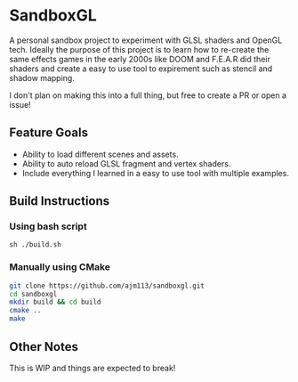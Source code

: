 # SandboxGL

A personal sandbox project to experiment with GLSL shaders and OpenGL tech. Ideally the purpose of this project is to
learn how to re-create the same effects games in the early 2000s like DOOM and F.E.A.R did their shaders and create a easy to use tool to expirement such as stencil and shadow mapping.

I don't plan on making this into a full thing, but free to create a PR or open a issue!

## Feature Goals

- Ability to load different scenes and assets.
- Ability to auto reload GLSL fragment and vertex shaders.
- Include everything I learned in a easy to use tool with multiple examples.

## Build Instructions

### Using bash script

`sh ./build.sh`

### Manually using CMake

```bash
git clone https://github.com/ajm113/sandboxgl.git
cd sandboxgl
mkdir build && cd build
cmake ..
make
```

## Other Notes

This is WIP and things are expected to break!
